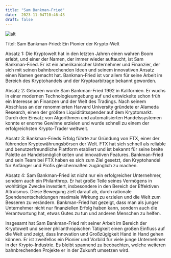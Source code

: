```yaml
---
title: "Sam Bankman-Fried"
date:  2023-11-04T10:46:43
draft: false
---
```



![alt](../images/Sam-Bankman-Fried.jpg)

Titel: Sam Bankman-Fried: Ein Pionier der Krypto-Welt

Absatz 1: 
Die Kryptowelt hat in den letzten Jahren einen wahren Boom erlebt, und einer der Namen, der immer wieder auftaucht, ist Sam Bankman-Fried. Er ist ein amerikanischer Unternehmer und Finanzier, der sich mit seinen bahnbrechenden Ideen und seinem innovativen Ansatz einen Namen gemacht hat. Bankman-Fried ist vor allem für seine Arbeit im Bereich des Kryptohandels und der Kryptoarbitrage bekannt geworden.

Absatz 2: 
Geboren wurde Sam Bankman-Fried 1992 in Kalifornien. Er wuchs in einer modernen Technologieumgebung auf und entwickelte schon früh ein Interesse an Finanzen und der Welt des Tradings. Nach seinem Abschluss an der renommierten Harvard University gründete er Alameda Research, einen der größten Liquiditätsspender auf dem Kryptomarkt. Durch den Einsatz von Algorithmen und automatisierten Handelssystemen konnte er enorme Gewinne erzielen und wurde schnell zu einem der erfolgreichsten Krypto-Trader weltweit.

Absatz 3:
Bankman-Frieds Erfolg führte zur Gründung von FTX, einer der führenden Kryptowährungsbörsen der Welt. FTX hat sich schnell als reliable und benutzerfreundliche Plattform etabliert und ist bekannt für seine breite Palette an Handelsmöglichkeiten und innovativen Features. Bankman-Fried und sein Team bei FTX haben es sich zum Ziel gesetzt, den Kryptohandel für Anfänger und Profis gleichermaßen zugänglich zu machen.

Absatz 4:
Sam Bankman-Fried ist nicht nur ein erfolgreicher Unternehmer, sondern auch ein Philanthrop. Er hat große Teile seines Vermögens in wohltätige Zwecke investiert, insbesondere in den Bereich der Effektiven Altruismus. Diese Bewegung zielt darauf ab, durch rationale Spendenentscheidungen maximale Wirkung zu erzielen und die Welt zum Besseren zu verändern. Bankman-Fried hat gezeigt, dass man als junger Unternehmer nicht nur finanziellen Erfolg haben kann, sondern auch die Verantwortung hat, etwas Gutes zu tun und anderen Menschen zu helfen.

Insgesamt hat Sam Bankman-Fried mit seiner Arbeit im Bereich der Kryptowelt und seiner philanthropischen Tätigkeit einen großen Einfluss auf die Welt und zeigt, dass Innovation und Großzügigkeit Hand in Hand gehen können. Er ist zweifellos ein Pionier und Vorbild für viele junge Unternehmer in der Krypto-Industrie. Es bleibt spannend zu beobachten, welche weiteren bahnbrechenden Projekte er in der Zukunft umsetzen wird.